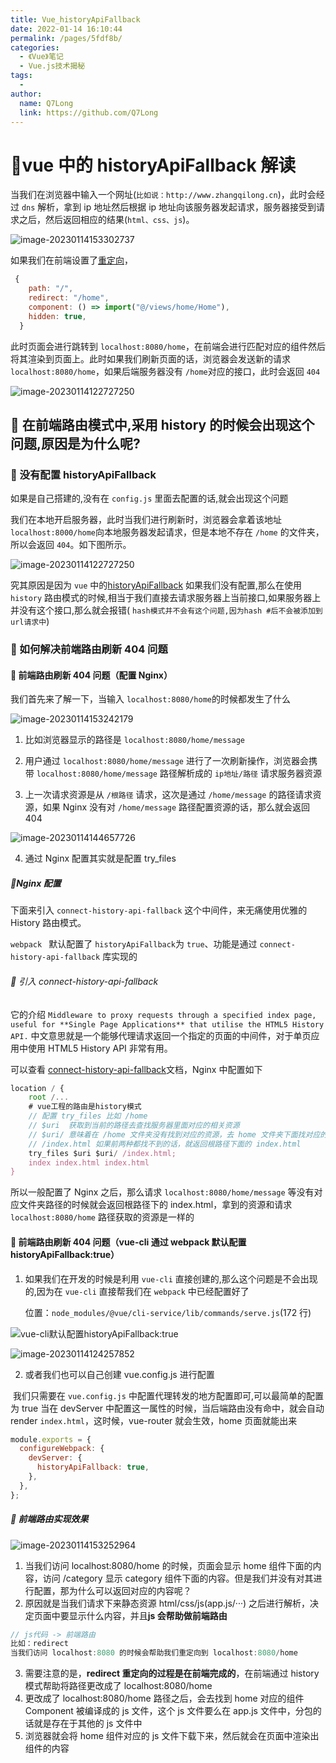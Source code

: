 ```yaml
---
title: Vue_historyApiFallback
date: 2022-01-14 16:10:44
permalink: /pages/5fdf8b/
categories:
  - 《Vue》笔记
  - Vue.js技术揭秘
tags:
  -
author:
  name: Q7Long
  link: https://github.com/Q7Long
---
```


# 🍔vue 中的 historyApiFallback 解读

当我们在浏览器中输入一个网址(`比如说：http://www.zhangqilong.cn`)，此时会经过 `dns` 解析，拿到 ip 地址然后根据 ip 地址向该服务器发起请求，服务器接受到请求之后，然后返回相应的结果(`html、css、js`)。

![image-20230114153302737](http://www.zhangqilong.cn/img/qlBlog_images/Vue基础/31_Vue_historyApiFallback/image-20230114153302737.png)

如果我们在前端设置了[重定向](https://so.csdn.net/so/search?q=重定向&spm=1001.2101.3001.7020)，

```js
 {
    path: "/",
    redirect: "/home",
    component: () => import("@/views/home/Home"),
    hidden: true,
  }
```

此时页面会进行跳转到 `localhost:8080/home`，在前端会进行匹配对应的组件然后将其渲染到页面上。此时如果我们刷新页面的话，浏览器会发送新的请求 `localhost:8080/home`，如果后端服务器没有 `/home`对应的接口，此时会返回 `404`

![image-20230114122727250](http://www.zhangqilong.cn/img/qlBlog_images/Vue基础/31_Vue_historyApiFallback/image-20230114122727250.png)

## 🍕 在前端路由模式中,采用 history 的时候会出现这个问题,原因是为什么呢?

### 🍟 没有配置 historyApiFallback

如果是自己搭建的,没有在 `config.js` 里面去配置的话,就会出现这个问题

我们在本地开启服务器，此时当我们进行刷新时，浏览器会拿着该地址 `localhost:8000/home`向本地服务器发起请求，但是本地不存在 `/home` 的文件夹，所以会返回 `404`。如下图所示。

![image-20230114122727250](http://www.zhangqilong.cn/img/qlBlog_images/Vue基础/31_Vue_historyApiFallback/image-20230114122727250.png)

究其原因是因为 `vue` 中的[historyApiFallback](https://link.juejin.cn?target=https%3A%2F%2Fblog.csdn.net%2Fdtq007%2Farticle%2Fdetails%2F103672974) 如果我们没有配置,那么在使用 `history` 路由模式的时候,相当于我们直接去请求服务器上当前接口,如果服务器上并没有这个接口,那么就会报错( `hash模式并不会有这个问题,因为hash #后不会被添加到url请求中`)

### 🍟 如何解决前端路由刷新 404 问题

#### 🍗 前端路由刷新 404 问题（配置 Nginx）

我们首先来了解一下，当输入 `localhost:8080/home`的时候都发生了什么

![image-20230114153242179](http://www.zhangqilong.cn/img/qlBlog_images/Vue基础/31_Vue_historyApiFallback/image-20230114153242179.png)

1. 比如浏览器显示的路径是 `localhost:8080/home/message`

2. 用户通过 `localhost:8080/home/message` 进行了一次刷新操作，浏览器会携带 `localhost:8080/home/message` 路径解析成的 `ip地址/路径` 请求服务器资源
3. 上一次请求资源是从 `/根路径` 请求，这次是通过 `/home/message` 的路径请求资源，如果 Nginx 没有对 `/home/message` 路径配置资源的话，那么就会返回 404

![image-20230114144657726](http://www.zhangqilong.cn/img/qlBlog_images/Vue基础/31_Vue_historyApiFallback/image-20230114144657726.png)

4. 通过 Nginx 配置其实就是配置 try_files

##### 🍠Nginx 配置

下面来引入 `connect-history-api-fallback` 这个中间件，来无痛使用优雅的 History 路由模式。

`webpack ` 默认配置了 `historyApiFallback`为 `true`、功能是通过 `connect-history-api-fallback` 库实现的

###### 🍬 引入 connect-history-api-fallback

它的介绍 `Middleware to proxy requests through a specified index page, useful for **Single Page Applications** that utilise the HTML5 History API.`
中文意思就是一个能够代理请求返回一个指定的页面的中间件，对于单页应用中使用 HTML5 History API 非常有用。

可以查看 [connect-history-api-fallback](https://gitcode.net/mirrors/bripkens/connect-history-api-fallback?utm_source=csdn_github_accelerator#connect-history-api-fallback)文档，Nginx 中配置如下

```js
location / {
    root /...
    # vue工程的路由是history模式
    // 配置 try_files 比如 /home
    // $uri  获取到当前的路径去查找服务器里面对应的相关资源
    // $uri/ 意味着在 /home 文件夹没有找到对应的资源，去 home 文件夹下面找对应的资源
    // /index.html 如果前两种都找不到的话，就返回根路径下面的 index.html
    try_files $uri $uri/ /index.html;
    index index.html index.html
}
```

所以一般配置了 Nginx 之后，那么请求 `localhost:8080/home/message` 等没有对应文件夹路径的时候就会返回根路径下的 index.html，拿到的资源和请求 `localhost:8080/home` 路径获取的资源是一样的

#### 🍗 前端路由刷新 404 问题（vue-cli 通过 webpack 默认配置 historyApiFallback:true）

1. 如果我们在开发的时候是利用 `vue-cli` 直接创建的,那么这个问题是不会出现的,因为在 `vue-cli` 直接帮我们在 `webpack` 中已经配置好了

   位置：`node_modules/@vue/cli-service/lib/commands/serve.js`(172 行)

![vue-cli默认配置historyApiFallback:true](http://www.zhangqilong.cn/img/qlBlog_images/Vue基础/31_Vue_historyApiFallback/image-20230114114621123.png)

![image-20230114124257852](http://www.zhangqilong.cn/img/qlBlog_images/Vue基础/31_Vue_historyApiFallback/image-20230114124257852.png)

2. 或者我们也可以自己创建 vue.config.js 进行配置

​ 我们只需要在 `vue.config.js` 中配置代理转发的地方配置即可,可以最简单的配置为 true 当在 devServer 中配置这一属性的时候，当后端路由没有命中，就会自动 render `index.html`，这时候，vue-router 就会生效，home 页面就能出来

```js
module.exports = {
  configureWebpack: {
    devServer: {
      historyApiFallback: true,
    },
  },
};
```

##### 🍨 前端路由实现效果

![image-20230114153252964](http://www.zhangqilong.cn/img/qlBlog_images/Vue基础/31_Vue_historyApiFallback/image-20230114153252964.png)

1. 当我们访问 localhost:8080/home 的时候，页面会显示 home 组件下面的内容，访问 /category 显示 category 组件下面的内容。但是我们并没有对其进行配置，那为什么可以返回对应的内容呢？
2. 原因就是当我们请求下来静态资源 html/css/js(app.js/···) 之后进行解析，决定页面中要显示什么内容，并且**js 会帮助做前端路由**

```js
// js代码 -> 前端路由
比如：redirect
当我们访问 localhost:8080 的时候会帮助我们重定向到 localhost:8080/home
```

3. 需要注意的是，**redirect 重定向的过程是在前端完成的**，在前端通过 history 模式帮助将路径更改成了 localhost:8080/home
4. 更改成了 localhost:8080/home 路径之后，会去找到 home 对应的组件 Component 被编译成的 js 文件，这个 js 文件要么在 app.js 文件中，分包的话就是存在于其他的 js 文件中
5. 浏览器就会将 home 组件对应的 js 文件下载下来，然后就会在页面中渲染出组件的内容

